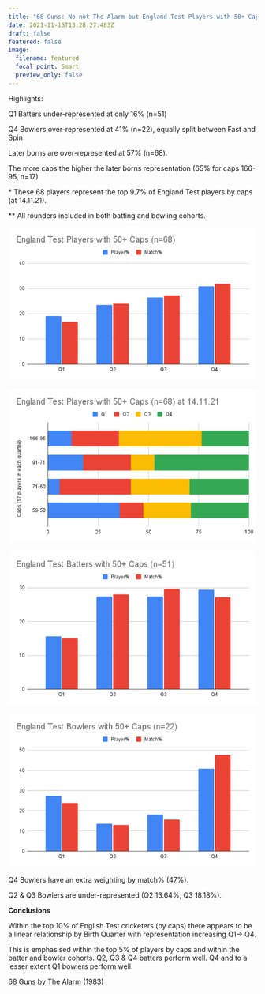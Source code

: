 ```yaml
---
title: "68 Guns: No not The Alarm but England Test Players with 50+ Caps"
date: 2021-11-15T13:28:27.483Z
draft: false
featured: false
image:
  filename: featured
  focal_point: Smart
  preview_only: false
---
```

<meta name="twitter:card" content="summary_large_image" />
<meta name="twitter:site" content="@nothirdman" />
<meta name="twitter:title" content="68 Guns: No not The Alarm but England Test Players with 50+ Caps" />
<meta name="twitter:description" content="Q1 Batters (16%), Q4 Bowlers (41%), Later born over-represented (57%). Later born representation highest for top 17 players (65%) " />
<meta name="twitter:image" content="https://onemoresummer.co.uk/post/68-guns-no-not-the-alarm-but-england-test-players-with-50-caps/england-test-players-with-50-caps-n-68-at-14.11.21.png" />

Highlights:

Q1 Batters under-represented at only 16% (n=51) 

Q4 Bowlers over-represented at 41% (n=22), equally split between Fast and Spin

Later borns are over-represented at 57% (n=68).

The more caps the higher the later borns representation (65% for caps 166-95, n=17)

\* These 68 players represent the top 9.7% of England Test players by caps (at 14.11.21).

\*\* All rounders included in both batting and bowling cohorts.

![](england-test-players-with-50-caps-n-68-.png)

![](england-test-players-with-50-caps-n-68-at-14.11.21.png)

![](england-test-batters-with-50-caps-n-51-1-.png)

![](england-test-bowlers-with-50-caps-n-22-1-.png)

Q4 Bowlers have an extra weighting by match% (47%).

Q2 & Q3 Bowlers are under-represented (Q2 13.64%, Q3 18.18%).

**Conclusions**

Within the top 10% of English Test cricketers (by caps) there appears to be a linear relationship by Birth Quarter with representation increasing Q1-> Q4.

This is emphasised within the top 5% of players by caps and within the batter and bowler cohorts. Q2, Q3 & Q4 batters perform well. Q4 and to a lesser extent Q1 bowlers perform well. 

[68 Guns by The Alarm (1983)](https://youtu.be/KZp11vks_Ws?t=42)